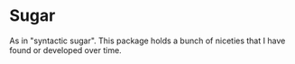 # Sugar

As in "syntactic sugar". This package holds a bunch of niceties that I have found or developed over time.
